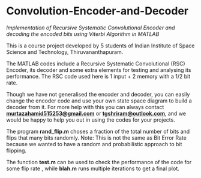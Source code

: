 # Convolution-Encoder-and-Decoder
*Implementation of Recursive Systematic Convolutional Encoder and decoding the encoded bits using Viterbi Algorithm in MATLAB*

This is a course project developed by 5 students of Indian Institute of Space Science and Technology, Thiruvananthapuram.

The MATLAB codes include a Recursive Systematic Convolutional (RSC) Encoder, its decoder and some extra elements for testing and analysing its performance. The RSC code used here is 1 input + 2 memory with a 1/2 bit rate. 

Though we have not generalised the encoder and decoder, you can easily change the encoder code and use your own state space diagram to build a decoder from it. For more help with this you can always contact **murtazahamid515253@gmail.com** or **tgshriram@outlook.com**, and we would be happy to help you out in using the codes for your projects.

The program **rand_flip.m** choses a fraction of the total number of bits and flips that many bits randomly. 
Note: This is not the same as Bit Error Rate because we wanted to have a random and probabilistic approach to bit flipping.

The function **test.m** can be used to check the performance of the code for some flip rate , while **blah.m** runs multiple iterations to get a final plot. 
